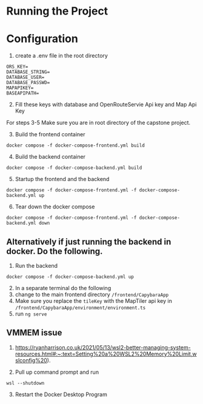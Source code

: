 # Running the Project

# Configuration
1. create a .env file in the root directory

```
ORS_KEY=
DATABASE_STRING=
DATABASE_USER=
DATABASE_PASSWD=
MAPAPIKEY=
BASEAPIPATH=
```

2. Fill these keys with database and OpenRouteServie Api key and Map Api Key

For steps 3-5
Make sure you are in root directory of the capstone project.

3. Build the frontend container
```
docker compose -f docker-compose-frontend.yml build
```

4. Build the backend container
```
docker compose -f docker-compose-backend.yml build
```

5. Startup the frontend and the backend
```
docker compose -f docker-compose-frontend.yml -f docker-compose-backend.yml up
```

6. Tear down the docker compose
```
docker compose -f docker-compose-frontend.yml -f docker-compose-backend.yml down
```

## Alternatively if just running the backend in docker. Do the following.
1. Run the backend
```
docker compose -f docker-compose-backend.yml up
```
2. In a separate terminal do the following
3. change to the main frontend directory `/frontend/CapybaraApp`
4. Make sure you replace the `tileKey` with the MapTiler api key in `/frontend/CapybaraApp/environment/environment.ts`
5. run `ng serve`

## VMMEM issue
1. https://ryanharrison.co.uk/2021/05/13/wsl2-better-managing-system-resources.html#:~:text=Setting%20a%20WSL2%20Memory%20Limit,wslconfig%20).

2. Pull up command prompt and run
```
wsl --shutdown
```
3. Restart the Docker Desktop Program